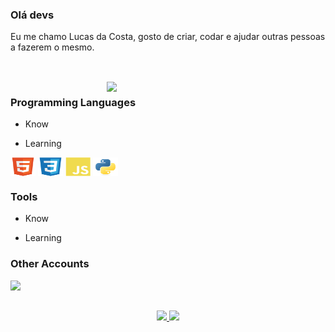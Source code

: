 ### Olá devs
Eu me chamo Lucas da Costa, gosto de criar, codar e ajudar outras pessoas a fazerem o mesmo.
  ##
<div style="display: inline_block"><br>
  <img align="right" width="350" height="auto" src="https://i2.wp.com/allhtaccess.info/wp-content/uploads/2018/03/programming.gif?fit=1281%2C716&ssl=1" />
  
  ### Programming Languages
  
  - Know
  
  - Learning
  
  <img align="center" alt="Lucas-HTML" height="30" width="40" src="https://raw.githubusercontent.com/devicons/devicon/master/icons/html5/html5-original.svg">
  <img align="center" alt="Lucas-CSS" height="30" width="40" src="https://raw.githubusercontent.com/devicons/devicon/master/icons/css3/css3-original.svg">
  <img align="center" alt="Lucas-Js" height="30" width="40" src="https://raw.githubusercontent.com/devicons/devicon/master/icons/javascript/javascript-plain.svg">
  <img align="center" alt="Lucas-Python" height="30" width="40" src="https://raw.githubusercontent.com/devicons/devicon/master/icons/python/python-original.svg">
  
  ### Tools
  
  - Know
  
  - Learning
  
</div>

<div> 
  
  
  ### Other Accounts
  
  <a href="https://www.linkedin.com/in/lucascostass/" target="_blank"><img src="https://img.shields.io/badge/-LinkedIn-%230077B5?style=for-the-badge&logo=linkedin&logoColor=white" target="_blank"></a> 
 
  ##
 
</div>

  <div align="center">
  <a href="https://github.com/lucascostass">
  <img height="180em" src="https://github-readme-stats.vercel.app/api?username=lucascostass&show_icons=true&theme=dracula&include_all_commits=true&count_private=true"/>
  <img height="180em" src="https://github-readme-stats.vercel.app/api/top-langs/?username=lucascostass&layout=compact&langs_count=7&theme=dracula"/>
  </div>
  
  
